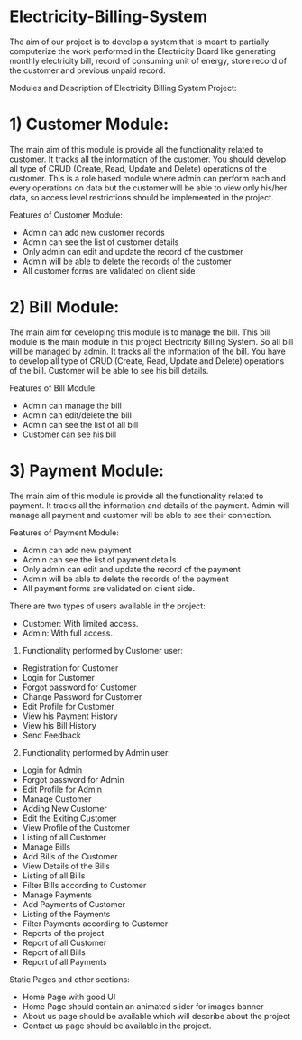 # Electricity-Billing-System

The aim of our project is to develop a system that is meant to partially computerize the work performed in the Electricity Board like generating monthly electricity bill, record of consuming unit of energy, store record of the customer and previous unpaid record.

Modules and Description of Electricity Billing System Project:


# 1)	Customer Module: 

The main aim of this module is provide all the functionality related to customer. It tracks all the information of the customer. You should develop all type of CRUD (Create, Read, Update and Delete) operations of the customer. This is a role based module where admin can perform each and every operations on data but the customer will be able to view only his/her data, so access level restrictions should be  implemented in the project.

Features of Customer Module:

* Admin can add new customer records
*	Admin can see the list of customer details
*	Only admin can edit and update the record of the customer
*	Admin will be able to delete the records of the customer
*	All customer forms are validated on client side 

# 2)	Bill Module:

The main aim for developing this module is to manage the bill. This bill module is the main module in this project Electricity Billing System. So all bill will be managed by admin. It tracks all the information of the bill. You have to develop all type of CRUD (Create, Read, Update and Delete) operations of the bill. Customer will be able to see his bill details.

Features of Bill Module:
*	Admin can manage the bill
*	Admin can edit/delete the bill
*	Admin can see the list of all bill
*	Customer can see his bill

# 3)	Payment Module:

The main aim of this module is provide all the functionality related to payment. It tracks all the information and details of the payment. Admin will manage all payment and customer will be able to see their connection.

Features of Payment Module:

*	Admin can add new payment
*	Admin can see the list of payment details
*	Only admin can edit and update the record of the payment
*	Admin will be able to delete the records of the payment
*	All payment forms are validated on client side.


There are two types of users available in the project:

*	Customer:  With limited access.
*	Admin: With full access.

1)	Functionality performed by Customer user:

*	Registration for Customer
*	Login for Customer
*	Forgot password for Customer
*	Change Password for Customer
*	Edit Profile for Customer
*	View his Payment History
*	View his Bill History
* Send Feedback

2)	Functionality performed by Admin user:

* Login for Admin
*	Forgot password for Admin
*	Edit Profile for Admin
*	Manage Customer
*	Adding New Customer
*	Edit the Exiting Customer
*	View Profile of the Customer
*	Listing of all Customer
*	Manage Bills
*	Add Bills of the Customer
*	View Details of the Bills
*	Listing of all Bills
*	Filter Bills according to Customer
*	Manage Payments	
*	Add Payments of Customer
*	Listing of the Payments
*	Filter Payments according to Customer
*	Reports of the project
*	Report of all Customer
*	Report of all Bills
*	Report of all Payments


Static Pages and other sections:

*	Home Page with good UI
*	Home Page should contain an animated slider for images banner
*	About us page should be available which will describe about the project
*	Contact us page should be available in the project.
